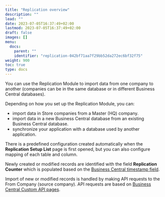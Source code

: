 ```yaml
---
title: "Replication overview"
description: ""
lead: ""
date: 2023-07-05T16:37:49+02:00
lastmod: 2023-07-05T16:37:49+02:00
draft: false
images: []
menu:
  docs:
    parent: ""
    identifier: "replication-042bf71aa7f29bb52da272ec6bf32f75"
weight: 900
toc: true
type: docs
---
```


You can use the Replication Module to import data from one company to another (companies can be in the same database or in different Business Central databases).

Depending on how you set up the Replication Module, you can:

- import data in Store companies from a Master (HQ) company.
- import data in a new Business Central database from an existing Business Central database.
- synchronize your application with a database used by another application.     

There is a predefined configuration created automatically when the **Replication Setup List** page is first opened, but you can also configure mapping of each table and column.

Newly created or modified records are identified with the field **Replication Counter** which is populated based on the [Business Central timestamp field](https://docs.microsoft.com/en-us/dynamics-nav/how-to--use-a-timestamp-field).

Import of new or modified records is handled by making API requests to the From Company (source company). API requests are based on [Business Central Custom API pages](https://docs.microsoft.com/en-us/dynamics365/business-central/dev-itpro/developer/devenv-develop-custom-api).